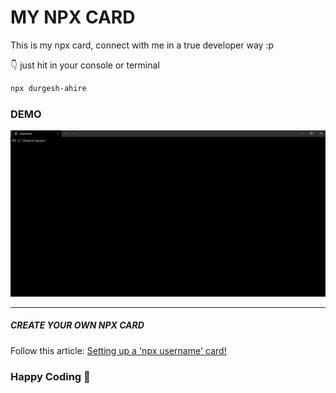 # MY NPX CARD
This is my npx card, connect with me in a true developer way :p

👇 just hit in your console or terminal
```bash
npx durgesh-ahire
```

### DEMO

![image](https://github.com/durgeshahire07/npx-durgesh/blob/main/demo.gif)

<hr/>

##### CREATE YOUR OWN NPX CARD
 
Follow this article: [Setting up a 'npx username' card!](https://dev.to/wuz/setting-up-a-npx-username-card-1pip) 

### Happy Coding 🚀 